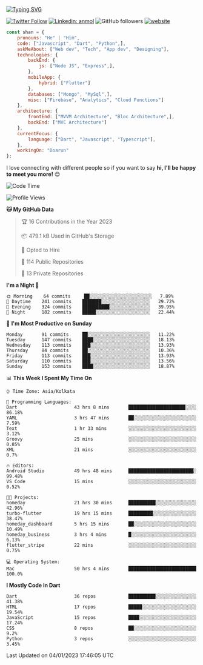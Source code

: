 [![Typing SVG](https://readme-typing-svg.herokuapp.com?lines=Hey%2C+I'm+Shan;I+am+a+Full+Stack+Developer)](https://git.io/typing-svg)

<!-- <img align='right' src="https://media.giphy.com/media/M9gbBd9nbDrOTu1Mqx/giphy.gif" width="230"> -->

[![Twitter Follow](https://img.shields.io/twitter/follow/shan__shaji?style=flat)](https://twitter.com/intent/follow?screen_name=shan__shaji)
[![Linkedin: anmol](https://img.shields.io/badge/shan-shaji?style=flat-square&logo=Linkedin&logoColor=white&link=https://www.linkedin.com/in/shan-shaji/)](https://www.linkedin.com/in/shan-shaji/)
![GitHub followers](https://img.shields.io/github/followers/shan-shaji?label=Follow&style=social)
[![website](https://img.shields.io/badge/Website-46a2f1.svg?&style=flat-square&logo=Google-Chrome&logoColor=white&link=http://shan-shaji.github.io/)](http://shan-shaji.github.io/)




```javascript
const shan = {
    pronouns: "He" | "Him",
    code: ["Javascript", "Dart", "Python",],
    askMeAbout: ["Web dev", "Tech", "App dev", "Designing"],
    technologies: {
        backEnd: {
            js: ["Node JS", "Express",],
        },
        mobileApp: {
            hybrid: ["Flutter"]
        },
        databases: ["Mongo", "MySql",],
        misc: ["Firebase", "Analytics", "Cloud Functions"]
    },
    architecture: {
        frontEnd: ["MVVM Architecture", "Bloc Architecture",],
        backEnd: ["MVC Architecture"]
    },
    currentFocus: {
        language: ["Dart", "Javascript", "Typescript"],
    },
    workingOn: "Doarun"
};
```

I love connecting with different people</b> so if you want to say <b>hi, I'll be happy to meet you more!</b> 😊</em>


<!--START_SECTION:waka-->
![Code Time](http://img.shields.io/badge/Code%20Time-1%2C663%20hrs%2031%20mins-blue)

![Profile Views](http://img.shields.io/badge/Profile%20Views-38-blue)

**🐱 My GitHub Data** 

> 🏆 16 Contributions in the Year 2023
 > 
> 📦 479.1 kB Used in GitHub's Storage 
 > 
> 💼 Opted to Hire
 > 
> 📜 114 Public Repositories 
 > 
> 🔑 13 Private Repositories  
 > 
**I'm a Night 🦉** 

```text
🌞 Morning    64 commits     ██░░░░░░░░░░░░░░░░░░░░░░░   7.89% 
🌆 Daytime    241 commits    ███████░░░░░░░░░░░░░░░░░░   29.72% 
🌃 Evening    324 commits    ██████████░░░░░░░░░░░░░░░   39.95% 
🌙 Night      182 commits    █████░░░░░░░░░░░░░░░░░░░░   22.44%

```
📅 **I'm Most Productive on Sunday** 

```text
Monday       91 commits     ██░░░░░░░░░░░░░░░░░░░░░░░   11.22% 
Tuesday      147 commits    ████░░░░░░░░░░░░░░░░░░░░░   18.13% 
Wednesday    113 commits    ███░░░░░░░░░░░░░░░░░░░░░░   13.93% 
Thursday     84 commits     ██░░░░░░░░░░░░░░░░░░░░░░░   10.36% 
Friday       113 commits    ███░░░░░░░░░░░░░░░░░░░░░░   13.93% 
Saturday     110 commits    ███░░░░░░░░░░░░░░░░░░░░░░   13.56% 
Sunday       153 commits    ████░░░░░░░░░░░░░░░░░░░░░   18.87%

```


📊 **This Week I Spent My Time On** 

```text
⌚︎ Time Zone: Asia/Kolkata

💬 Programming Languages: 
Dart                     43 hrs 8 mins       █████████████████████░░░░   86.18% 
YAML                     3 hrs 47 mins       ██░░░░░░░░░░░░░░░░░░░░░░░   7.59% 
Text                     1 hr 33 mins        ░░░░░░░░░░░░░░░░░░░░░░░░░   3.12% 
Groovy                   25 mins             ░░░░░░░░░░░░░░░░░░░░░░░░░   0.85% 
XML                      21 mins             ░░░░░░░░░░░░░░░░░░░░░░░░░   0.7%

🔥 Editors: 
Android Studio           49 hrs 48 mins      ████████████████████████░   99.48% 
VS Code                  15 mins             ░░░░░░░░░░░░░░░░░░░░░░░░░   0.52%

🐱‍💻 Projects: 
homeday                  21 hrs 30 mins      ██████████░░░░░░░░░░░░░░░   42.96% 
turbo-flutter            19 hrs 15 mins      █████████░░░░░░░░░░░░░░░░   38.47% 
homeday_dashboard        5 hrs 15 mins       ██░░░░░░░░░░░░░░░░░░░░░░░   10.49% 
homeday_business         3 hrs 4 mins        █░░░░░░░░░░░░░░░░░░░░░░░░   6.13% 
flutter_stripe           22 mins             ░░░░░░░░░░░░░░░░░░░░░░░░░   0.75%

💻 Operating System: 
Mac                      50 hrs 4 mins       █████████████████████████   100.0%

```

**I Mostly Code in Dart** 

```text
Dart                     36 repos            ██████████░░░░░░░░░░░░░░░   41.38% 
HTML                     17 repos            █████░░░░░░░░░░░░░░░░░░░░   19.54% 
JavaScript               15 repos            ████░░░░░░░░░░░░░░░░░░░░░   17.24% 
CSS                      8 repos             ██░░░░░░░░░░░░░░░░░░░░░░░   9.2% 
Python                   3 repos             ░░░░░░░░░░░░░░░░░░░░░░░░░   3.45%

```



 Last Updated on 04/01/2023 17:46:05 UTC
<!--END_SECTION:waka-->

